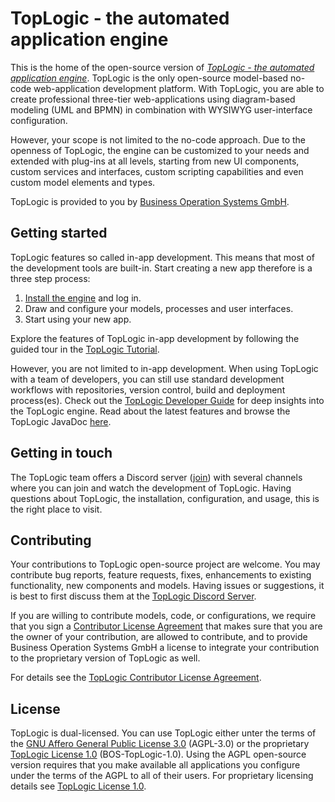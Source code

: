 # TopLogic - the automated application engine

This is the home of the open-source version of [_TopLogic - the automated application engine_](https://github.com/top-logic/tl-engine).
TopLogic is the only open-source model-based no-code web-application development platform. With TopLogic, you are able to create professional
three-tier web-applications using diagram-based modeling (UML and BPMN) in combination with WYSIWYG user-interface 
configuration. 

However, your scope is not limited to the no-code approach. Due to the openness of TopLogic, the engine can be 
customized to your needs and extended with plug-ins at all levels, starting from new UI components, custom services and 
interfaces, custom scripting capabilities and even custom model elements and types.  

TopLogic is provided to you by [Business Operation Systems GmbH](https://top-logic.com/ueber-uns/).

## Getting started

TopLogic features so called in-app development. This means that most of the development tools are built-in. 
Start creating a new app therefore is a three step process:

1. [Install the engine](https://dev.top-logic.com/tl/content/docs/GetStarted/) and log in.
2. Draw and configure your models, processes and user interfaces.
3. Start using your new app.

Explore the features of TopLogic in-app development by following the guided tour in the [TopLogic Tutorial](https://dev.top-logic.com/tl/content/docs/Tutorial/).

However, you are not limited to in-app development. When using TopLogic with a team of developers, you can still use 
standard development workflows with repositories, version control, build and deployment process(es). Check out the 
[TopLogic Developer Guide](https://dev.top-logic.com/tl/content/docs/DeveloperGuide/) for deep insights into the TopLogic engine. 
Read about the latest features and browse the TopLogic JavaDoc [here](https://dev.top-logic.com/tl/content/releases/).

## Getting in touch

The TopLogic team offers a Discord server ([join](https://discord.gg/QqW7bAD2zt)) with several channels where you can 
join and watch the development of TopLogic. Having questions about TopLogic, the installation, configuration, and usage, 
this is the right place to visit. 

## Contributing

Your contributions to TopLogic open-source project are welcome. You may contribute bug reports, feature requests, 
fixes, enhancements to existing functionality, new components and models. Having issues or suggestions, it is best to 
first discuss them at the [TopLogic Discord Server](https://discord.gg/QqW7bAD2zt). 

If you are willing to contribute models, code, or configurations, we require that you sign a 
[Contributor License Agreement](https://github.com/top-logic/.github/blob/main/CLA.md) that makes sure that you are the 
owner of your contribution, are allowed to contribute, and to provide Business Operation Systems GmbH a license to 
integrate your contribution to the proprietary version of TopLogic as well.

For details see the [TopLogic Contributor License Agreement](https://github.com/top-logic/.github/blob/main/CLA.md).

## License

TopLogic is dual-licensed. You can use TopLogic either unter the terms of the 
[GNU Affero General Public License 3.0](LICENSES/AGPL-3.0-only.txt) (AGPL-3.0) or the proprietary 
[TopLogic License 1.0](LICENSES/LicenseRef-BOS-TopLogic-1.0.md) (BOS-TopLogic-1.0). Using the AGPL open-source version 
requires that you make available all applications you configure under the terms of the AGPL to all of their users. For 
proprietary licensing details see [TopLogic License 1.0](LICENSES/LicenseRef-BOS-TopLogic-1.0.md).
